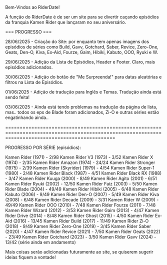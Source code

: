 Bem-Vindos ao RiderDate!

A função do RiderDate é de ser um site para se divertir caçando episódios da franquia Kamen Rider que lançaram no seu aniversário.

=== PROGRESSO === 

28/06/2025 - Criação do Site: por enquanto tem apenas imagens dos episódios de séries como Build, Gavv, Gotchard, Saber, Revice, Zero-One, Geats, Den-O, Kiva, Ex-Aid, Fourze, Gaim, Hibiki, Kabuto, OOO, Ryuki e W.

29/06/2025 - Adição da Lista de Episódios, Header e Footer. Claro, mais episódios adicionados.

30/06/2025 - Adição do botão de "Me Surpreenda!" para datas aleatórias e filtros na Lista de Episódios.

01/06/2025 - Adição de tradução para Inglês e Temas. Tradução ainda está sendo feita!

03/06/2025 - Ainda está tendo problemas na tradução da página de lista, mas.. todos os eps de Blade foram adicionados, Zi-O e outras séries estão engatinhando ainda..

==================================================================================================================================================

PROGRESSO POR SÉRIE (episódios):

Kamen Rider (1971) - 2/98
Kamen Rider V3 (1973) - 3/52
Kamen Rider X (1974) - 2/35
Kamen Rider Amazon (1974) - 24/24
Kamen Rider Stronger (1975) - 2/39
Kamen Rider (Skyrider) (1979) - 4/54
Kamen Rider Super-1 (1980) - 2/48
Kamen Rider Black (1987) - 4/51
Kamen Rider Black RX (1988) - 3/47
Kamen Rider Kuuga (2000) - 8/49
Kamen Rider Agito (2001) - 6/51
Kamen Rider Ryuki (2002) - 12/50
Kamen Rider Faiz (2003) - 5/50
Kamen Rider Blade (2004) - 49/49
Kamen Rider Hibiki (2005) - 6/48
Kamen Rider Kabuto (2006) - 9/49
Kamen Rider Den-O (2007) - 5/49
Kamen Rider Kiva (2008) - 6/48
Kamen Rider Decade (2009) - 3/31
Kamen Rider W (2009) - 49/49
Kamen Rider OOO (2010) - 7/48
Kamen Rider Fourze (2011) - 7/48
Kamen Rider Wizard (2012) - 3/53
Kamen Rider Gaim (2013) - 4/47
Kamen Rider Drive (2014) - 8/48
Kamen Rider Ghost (2015) - 4/50
Kamen Rider Ex-Aid (2016) - 13/45
Kamen Rider Build (2017) - 11/49
Kamen Rider Zi-O (2018) - 9/49
Kamen Rider Zero-One (2019) - 3/45
Kamen Rider Saber (2020) - 4/47
Kamen Rider Revice (2021) - 7/50
Kamen Rider Geats (2022) - 23/49
Kamen Rider Gotchard (2023) - 3/50
Kamen Rider Gavv (2024) - 13/42 (série ainda em andamento)

Mais coisas serão adicionadas futuramente ao site, se quiserem sugerir ideias fiquem a vontade!